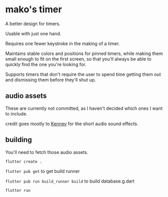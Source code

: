 # mako's timer

A better design for timers.

Usable with just one hand.

Requires one fewer keystroke in the making of a timer.

Maintains stable colors and positions for pinned timers, while making them small enough to fit on the first screen, so that you'll always be able to quickly find the one you're looking for.

Supports timers that don't require the user to spend time getting them out and dismissing them before they'll shut up.

<!-- Supports chained timers. -->

## audio assets

These are currently not committed, as I haven't decided which ones I want to include.

credit goes mostly to [Kenney](kenney.nl) for the short audio sound effects.

## building

You'll need to fetch those audio assets.

`flutter create .`

`flutter pub get` to get build runner

`flutter pub run build_runner build` to build database.g.dart

`flutter run`